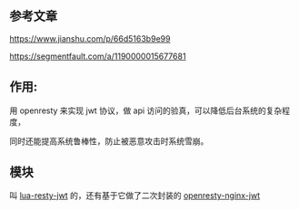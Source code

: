 ## 参考文章

https://www.jianshu.com/p/66d5163b9e99

https://segmentfault.com/a/1190000015677681



## 作用:

用 openresty 来实现 jwt 协议，做 api 访问的验真，可以降低后台系统的复杂程度，

同时还能提高系统鲁棒性，防止被恶意攻击时系统雪崩。



## 模块

叫 [lua-resty-jwt](https://github.com/SkyLothar/lua-resty-jwt) 的，还有基于它做了二次封装的 [openresty-nginx-jwt](https://github.com/ubergarm/openresty-nginx-jwt)

